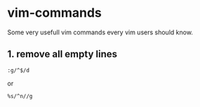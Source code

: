# vim-commands
Some very usefull vim commands every vim users should know.


## 1. remove all empty lines
```
:g/^$/d
```
  or
```
%s/^n//g
```
